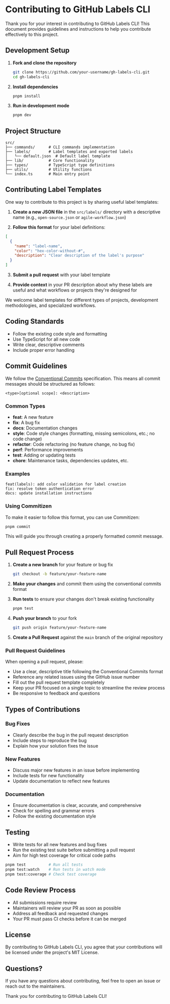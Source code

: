 # Contributing to GitHub Labels CLI

Thank you for your interest in contributing to GitHub Labels CLI! This document provides guidelines and instructions to help you contribute effectively to this project.

## Development Setup

1. **Fork and clone the repository**

   ```bash
   git clone https://github.com/your-username/gh-labels-cli.git
   cd gh-labels-cli
   ```

2. **Install dependencies**

   ```bash
   pnpm install
   ```

3. **Run in development mode**
   ```bash
   pnpm dev
   ```

## Project Structure

```
src/
├── commands/      # CLI commands implementation
├── labels/        # Label templates and exported labels
│   └── default.json  # Default label template
├── lib/           # Core functionality
├── types/         # TypeScript type definitions
├── utils/         # Utility functions
└── index.ts       # Main entry point
```

## Contributing Label Templates

One way to contribute to this project is by sharing useful label templates:

1. **Create a new JSON file** in the `src/labels/` directory with a descriptive name (e.g., `open-source.json` or `agile-workflow.json`)

2. **Follow this format** for your label definitions:

```json
[
  {
    "name": "label-name",
    "color": "hex-color-without-#",
    "description": "Clear description of the label's purpose"
  }
]
```

3. **Submit a pull request** with your label template

4. **Provide context** in your PR description about why these labels are useful and what workflows or projects they're designed for

We welcome label templates for different types of projects, development methodologies, and specialized workflows.

## Coding Standards

- Follow the existing code style and formatting
- Use TypeScript for all new code
- Write clear, descriptive comments
- Include proper error handling

## Commit Guidelines

We follow the [Conventional Commits](https://www.conventionalcommits.org/) specification. This means all commit messages should be structured as follows:

```
<type>[optional scope]: <description>
```

### Common Types

- **feat**: A new feature
- **fix**: A bug fix
- **docs**: Documentation changes
- **style**: Code style changes (formatting, missing semicolons, etc.; no code change)
- **refactor**: Code refactoring (no feature change, no bug fix)
- **perf**: Performance improvements
- **test**: Adding or updating tests
- **chore**: Maintenance tasks, dependencies updates, etc.

### Examples

```
feat(labels): add color validation for label creation
fix: resolve token authentication error
docs: update installation instructions
```

### Using Commitizen

To make it easier to follow this format, you can use Commitizen:

```bash
pnpm commit
```

This will guide you through creating a properly formatted commit message.

## Pull Request Process

1. **Create a new branch** for your feature or bug fix

   ```bash
   git checkout -b feature/your-feature-name
   ```

2. **Make your changes** and commit them using the conventional commits format

3. **Run tests** to ensure your changes don't break existing functionality

   ```bash
   pnpm test
   ```

4. **Push your branch** to your fork

   ```bash
   git push origin feature/your-feature-name
   ```

5. **Create a Pull Request** against the `main` branch of the original repository

### Pull Request Guidelines

When opening a pull request, please:

- Use a clear, descriptive title following the Conventional Commits format
- Reference any related issues using the GitHub issue number
- Fill out the pull request template completely
- Keep your PR focused on a single topic to streamline the review process
- Be responsive to feedback and questions

## Types of Contributions

### Bug Fixes

- Clearly describe the bug in the pull request description
- Include steps to reproduce the bug
- Explain how your solution fixes the issue

### New Features

- Discuss major new features in an issue before implementing
- Include tests for new functionality
- Update documentation to reflect new features

### Documentation

- Ensure documentation is clear, accurate, and comprehensive
- Check for spelling and grammar errors
- Follow the existing documentation style

## Testing

- Write tests for all new features and bug fixes
- Run the existing test suite before submitting a pull request
- Aim for high test coverage for critical code paths

```bash
pnpm test          # Run all tests
pnpm test:watch    # Run tests in watch mode
pnpm test:coverage # Check test coverage
```

## Code Review Process

- All submissions require review
- Maintainers will review your PR as soon as possible
- Address all feedback and requested changes
- Your PR must pass CI checks before it can be merged

## License

By contributing to GitHub Labels CLI, you agree that your contributions will be licensed under the project's MIT License.

## Questions?

If you have any questions about contributing, feel free to open an issue or reach out to the maintainers.

Thank you for contributing to GitHub Labels CLI!
